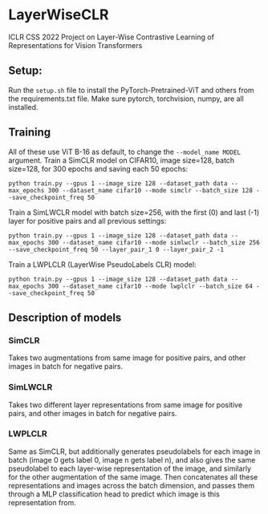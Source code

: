 # LayerWiseCLR
ICLR CSS 2022 Project on Layer-Wise Contrastive Learning of Representations for Vision Transformers

## Setup:
Run the `setup.sh` file to install the PyTorch-Pretrained-ViT and others from the requirements.txt file. 
Make sure pytorch, torchvision, numpy, are all installed.

## Training
All of these use ViT B-16 as default, to change the `--model_name MODEL` argument.
Train a SimCLR model on CIFAR10, image size=128, batch size=128, for 300 epochs and saving each 50 epochs:
```
python train.py --gpus 1 --image_size 128 --dataset_path data --max_epochs 300 --dataset_name cifar10 --mode simclr --batch_size 128 --save_checkpoint_freq 50
```

Train a SimLWCLR model with batch size=256, with the first (0) and last (-1) layer for positive pairs and all previous settings:
```
python train.py --gpus 1 --image_size 128 --dataset_path data --max_epochs 300 --dataset_name cifar10 --mode simlwclr --batch_size 256 --save_checkpoint_freq 50 --layer_pair_1 0 --layer_pair_2 -1

```

Train a LWPLCLR (LayerWise PseudoLabels CLR) model:
```
python train.py --gpus 1 --image_size 128 --dataset_path data --max_epochs 300 --dataset_name cifar10 --mode lwplclr --batch_size 64 --save_checkpoint_freq 50
```

## Description of models
### SimCLR
Takes two augmentations from same image for positive pairs, and other images in batch for negative pairs.

### SimLWCLR
Takes two different layer representations from same image for positive pairs, and other images in batch for negative pairs.

### LWPLCLR
Same as SimCLR, but additionally generates pseudolabels for each image in batch (image 0 gets label 0, image n gets label n),
and also gives the same pseudolabel to each layer-wise representation of the image, and similarly for the other augmentation 
of the same image. Then concatenates all these representations and images across the batch dimension, and passes them through
a MLP classification head to predict which image is this representation from.
